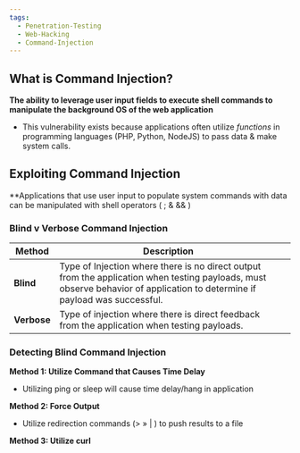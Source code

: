 ```yaml
---
tags:
  - Penetration-Testing
  - Web-Hacking
  - Command-Injection
---
```

## What is Command Injection?
**The ability to leverage user input fields to execute shell commands to manipulate the background OS of the web application**
- This vulnerability exists because applications often utilize *functions* in programming languages (PHP, Python, NodeJS) to pass data & make system calls.

## Exploiting Command Injection
**Applications that use user input to populate system commands with data can be manipulated with shell operators ( ; & && ) 

### Blind v Verbose Command Injection

| **Method**  | **Description**                                                                                                                                                            |     |
| ----------- | -------------------------------------------------------------------------------------------------------------------------------------------------------------------------- | --- |
| **Blind**   | Type of Injection where there is no direct output from the application when testing payloads, must observe behavior of application to determine if payload was successful. |     |
| **Verbose** | Type of injection where there is direct feedback from the application when testing payloads.                                                                               |     |
### Detecting Blind Command Injection
**Method 1: Utilize Command that Causes Time Delay**
- Utilizing ping or sleep will cause time delay/hang in application

**Method 2: Force Output**
- Utilize redirection commands (> » | ) to push results to a file

**Method 3: Utilize curl**


